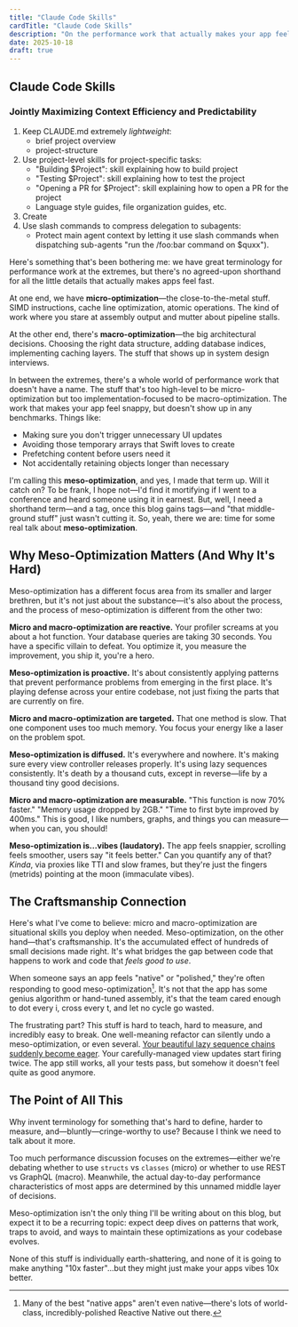 ```yaml
---
title: "Claude Code Skills"
cardTitle: "Claude Code Skills"
description: "On the performance work that actually makes your app feel fast (but nobody talks about)"
date: 2025-10-18
draft: true
---
```


## Claude Code Skills

### Jointly Maximizing Context Efficiency and Predictability

1. Keep CLAUDE.md extremely *lightweight*:
   - brief project overview
   - project-structure 
2. Use project-level skills for project-specific tasks:
   - "Building $Project": skill explaining how to build project
   - "Testing $Project": skill explaining how to test the project
   - "Opening a PR for $Project": skill explaining how to open a PR for the project
   - Language style guides, file organization guides, etc.
3. Create 
4. Use slash commands to compress delegation to subagents:
   - Protect main agent context by letting it use slash commands when dispatching sub-agents "run the /foo:bar command on $quxx").


Here's something that's been bothering me: we have great terminology for performance work at the extremes, but there's no agreed-upon shorthand for all the little details that actually makes apps feel fast.

At one end, we have **micro-optimization**—the close-to-the-metal stuff. SIMD instructions, cache line optimization, atomic operations. The kind of work where you stare at assembly output and mutter about pipeline stalls.

At the other end, there's **macro-optimization**—the big architectural decisions. Choosing the right data structure, adding database indices, implementing caching layers. The stuff that shows up in system design interviews.

In between the extremes, there's a whole world of performance work that doesn't have a name. The stuff that's too high-level to be micro-optimization but too implementation-focused to be macro-optimization. The work that makes your app feel snappy, but doesn't show up in any benchmarks. Things like:

- Making sure you don't trigger unnecessary UI updates
- Avoiding those temporary arrays that Swift loves to create
- Prefetching content before users need it
- Not accidentally retaining objects longer than necessary

I'm calling this **meso-optimization**, and yes, I made that term up. Will it catch on? To be frank, I hope not—I'd find it mortifying if I went to a conference and heard someone using it in earnest. But, well, I need a shorthand term—and a tag, once this blog gains tags—and "that middle-ground stuff" just wasn't cutting it. So, yeah, there we are: time for some real talk about **meso-optimization**.

## Why Meso-Optimization Matters (And Why It's Hard)

Meso-optimization has a different focus area from its smaller and larger brethren, but it's not just about the substance—it's also about the process, and the process of meso-optimization is different from the other two:

**Micro and macro-optimization are reactive.** Your profiler screams at you about a hot function. Your database queries are taking 30 seconds. You have a specific villain to defeat. You optimize it, you measure the improvement, you ship it, you're a hero.

**Meso-optimization is proactive.** It's about consistently applying patterns that prevent performance problems from emerging in the first place. It's playing defense across your entire codebase, not just fixing the parts that are currently on fire.

**Micro and macro-optimization are targeted.** That one method is slow. That one component uses too much memory. You focus your energy like a laser on the problem spot.

**Meso-optimization is diffused.** It's everywhere and nowhere. It's making sure every view controller releases properly. It's using lazy sequences consistently. It's death by a thousand cuts, except in reverse—life by a thousand tiny good decisions.

**Micro and macro-optimization are measurable.** "This function is now 70% faster." "Memory usage dropped by 2GB." "Time to first byte improved by 400ms." This is good, I like numbers, graphs, and things you can measure—when you can, you should!

**Meso-optimization is...vibes (laudatory).** The app feels snappier, scrolling feels smoother, users say "it feels better." Can you quantify any of that? *Kinda*, via proxies like TTI and slow frames, but they're just the fingers (metrids) pointing at the moon (immaculate vibes).

## The Craftsmanship Connection

Here's what I've come to believe: micro and macro-optimization are situational skills you deploy when needed. Meso-optimization, on the other hand—that's craftsmanship. It's the accumulated effect of hundreds of small decisions made right. It's what bridges the gap between code that happens to work and code that *feels good to use*.

When someone says an app feels "native" or "polished," they're often responding to good meso-optimization[^1]. It's not that the app has some genius algorithm or hand-tuned assembly, it's that the team cared enough to dot every i, cross every t, and let no cycle go wasted.

[^1]: Many of the best "native apps" aren't even native—there's lots of world-class, incredibly-polished Reactive Native out there.

The frustrating part? This stuff is hard to teach, hard to measure, and incredibly easy to break. One well-meaning refactor can silently undo a meso-optimization, or even several. [Your beautiful lazy sequence chains suddenly become eager](/briefs/swift-warts/lazy-sequences-decay-easily). Your carefully-managed view updates start firing twice. The app still works, all your tests pass, but somehow it doesn't feel quite as good anymore.

## The Point of All This

Why invent terminology for something that's hard to define, harder to measure, and—bluntly—cringe-worthy to use? Because I think we need to talk about it more. 

Too much performance discussion focuses on the extremes—either we're debating whether to use `structs` vs `classes` (micro) or whether to use REST vs GraphQL (macro). Meanwhile, the actual day-to-day performance characteristics of most apps are determined by this unnamed middle layer of decisions.

Meso-optimization isn't the only thing I'll be writing about on this blog, but expect it to be a recurring topic: expect deep dives on patterns that work, traps to avoid, and ways to maintain these optimizations as your codebase evolves. 

None of this stuff is individually earth-shattering, and none of it is going to make anything "10x faster"...but they might just make your apps vibes 10x better.
